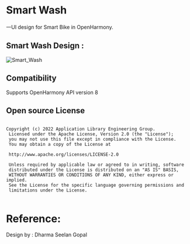 # Smart Wash

一UI design for Smart Bike in OpenHarmony.


## Smart Wash Design :
![Smart_Wash](https://user-images.githubusercontent.com/75170078/176455973-5eda7620-7a51-4c43-9994-6a43af91886f.PNG)


## Compatibility
Supports OpenHarmony API version 8


## Open source License

```

Copyright (c) 2022 Application Library Engineering Group.
 Licensed under the Apache License, Version 2.0 (the "License");
 you may not use this file except in compliance with the License.
 You may obtain a copy of the License at

 http://www.apache.org/licenses/LICENSE-2.0

 Unless required by applicable law or agreed to in writing, software
 distributed under the License is distributed on an "AS IS" BASIS,
 WITHOUT WARRANTIES OR CONDITIONS OF ANY KIND, either express or implied.
 See the License for the specific language governing permissions and
 limitations under the License.


```

# Reference:

Design by : Dharma Seelan Gopal

